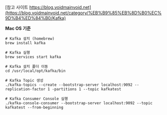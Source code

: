 [참고 사이트 https://blog.voidmainvoid.net](https://blog.voidmainvoid.net/category/%EB%B9%85%EB%8D%B0%EC%9D%B4%ED%84%B0/Kafka)  

**Mac OS 기준**  
```shell
# Kafka 설치 (homebrew)
brew install kafka

# Kafka 실행
brew services start kafka

# Kafka 설치 폴더 이동
cd /usr/local/opt/kafka/bin

# Kafka Topic 생성
./kafka-topics --create --bootstrap-server localhost:9092 --replication-factor 1 -partitions 1 --topic kafkatest

# Kafka Consumer Console 실행 
./kafka-console-consumer --bootstrap-server localhost:9092 --topic kafkatest --from-beginning
```